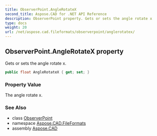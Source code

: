 ```yaml
---
title: ObserverPoint.AngleRotateX
second_title: Aspose.CAD for .NET API Reference
description: ObserverPoint property. Gets or sets the angle rotate x
type: docs
weight: 20
url: /net/aspose.cad.fileformats/observerpoint/anglerotatex/
---
```

## ObserverPoint.AngleRotateX property

Gets or sets the angle rotate x.

```csharp
public float AngleRotateX { get; set; }
```

### Property Value

The angle rotate x.

### See Also

* class [ObserverPoint](../)
* namespace [Aspose.CAD.FileFormats](../../../aspose.cad.fileformats/)
* assembly [Aspose.CAD](../../../)


